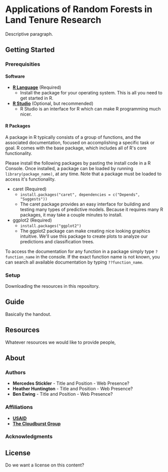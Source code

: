 # Applications of Random Forests in Land Tenure Research
Descriptive paragraph.

## Getting Started
### Prerequisities
#### Software
* **[R Language](http://cran.cnr.berkeley.edu/)** (Required)
  * Install the package for your operating system. This is all you need to get started in R.
* **[R Studio](https://www.rstudio.com/products/rstudio/download/)** (Optional, but recommended)
  * R Studio is an interface for R which can make R programming much nicer.

#### R Packages
A package in R typically consists of a group of functions, and the associated documentation, focused on accomplishing a specific task or goal. R comes with the base package, which includes all of R's core functionality.

Please install the following packages by pasting the install code in a R Console. Once installed, a package can be loaded by running `library(package_name)`, at any time. Note that a package must be loaded to access it's functionality.
* caret (Required)
  * ```install.packages("caret", dependencies = c("Depends", "Suggests")) ```
  * The caret package provides an easy interface for building and testing many types of predictive models. Because it requires many R packages, it may take a couple minutes to install.  
* ggplot2 (Required)
  * ```install.packages("ggplot2")```
  * The ggplot2 package can make creating nice looking graphics intuitive. We'll use this package to create plots to analyze our predictions and classification trees.

To access the documentation for any function in a package simply type `?function_name` in the console. If the exact function name is not known, you can search all available documentation by typing `??function_name`.

### Setup
Downloading the resources in this repository.

## Guide
Basically the handout.

## Resources
Whatever resources we would like to provide people,

## About
### Authors
* **Mercedes Stickler** - Title and Position - Web Presence?
* **Heather Huntington** - Title and Position - Web Presence?
* **Ben Ewing** - Title and Position - Web Presence?

### Affiliations
* **[USAID](https://www.usaid.gov/)**
* **[The Cloudburst Group](http://www.cloudburstgroup.com)**

### Acknowledgments

## License
Do we want a license  on this content?
